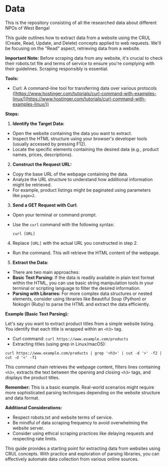 # Data
This is the repository consisting of all the researched data about different NPOs of West Bengal

This guide outlines how to extract data from a website using the CRUL (Create, Read, Update, and Delete) concepts applied to web requests. We'll be focusing on the "Read" aspect, retrieving data from a website.

**Important Note:** Before scraping data from any website, it's crucial to check their robots.txt file and terms of service to ensure you're complying with their guidelines. Scraping responsibly is essential.

**Tools:**

*   Curl: A command-line tool for transferring data over various protocols ([https://www.hostinger.com/tutorials/curl-command-with-examples-linux/](https://www.hostinger.com/tutorials/curl-command-with-examples-linux/))

**Steps:**

1.  **Identify the Target Data:**

*   Open the website containing the data you want to extract.
*   Inspect the HTML structure using your browser's developer tools (usually accessed by pressing F12).
*   Locate the specific elements containing the desired data (e.g., product names, prices, descriptions).

2.  **Construct the Request URL:**

*   Copy the base URL of the webpage containing the data.
*   Analyze the URL structure to understand how additional information might be retrieved.
*   For example, product listings might be paginated using parameters like `page=2`.

3.  **Send a GET Request with Curl:**

*   Open your terminal or command prompt.
*   Use the `curl` command with the following syntax:

      `curl [URL]`

4.  Replace `[URL]` with the actual URL you constructed in step 2.

*   Run the command. This will retrieve the HTML content of the webpage.

5.  **Extract the Data:**

*   There are two main approaches:
*   **Basic Text Parsing:** If the data is readily available in plain text format within the HTML, you can use basic string manipulation tools in your terminal or scripting language to filter the desired information.
*   **Parsing with Libraries:** For more complex data structures or nested elements, consider using libraries like Beautiful Soup (Python) or Nokogiri (Ruby) to parse the HTML and extract the data efficiently.

**Example (Basic Text Parsing):**

Let's say you want to extract product titles from a simple website listing. You identify that each title is wrapped within an `<h3>` tag.

*   Curl command: `curl https://www.example.com/products`
*   Extracting titles (using grep in Linux/macOS):

`curl https://www.example.com/products | grep '<h3>' | cut -d '>' -f2 | cut -d '<' -f1`

This command chain retrieves the webpage content, filters lines containing `<h3>`, extracts the text between the opening and closing `<h3>` tags, and displays the product titles.

**Remember:** This is a basic example. Real-world scenarios might require more sophisticated parsing techniques depending on the website structure and data format.

**Additional Considerations:**

*   Respect robots.txt and website terms of service.
*   Be mindful of data scraping frequency to avoid overwhelming the website server.
*   Consider using ethical scraping practices like delaying requests and respecting rate limits.

This guide provides a starting point for extracting data from websites using CRUL concepts. With practice and exploration of parsing libraries, you can effectively automate data collection from various online sources.
